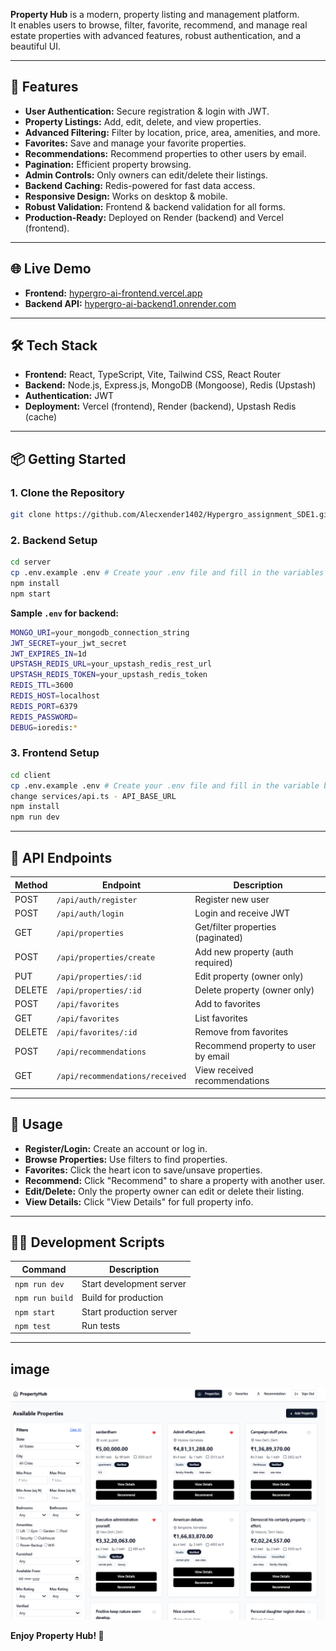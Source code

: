 **Property Hub** is a modern, property listing and management platform.  
It enables users to browse, filter, favorite, recommend, and manage real estate properties with advanced features, robust authentication, and a beautiful UI.

---

## 🚀 Features

- **User Authentication:** Secure registration & login with JWT.
- **Property Listings:** Add, edit, delete, and view properties.
- **Advanced Filtering:** Filter by location, price, area, amenities, and more.
- **Favorites:** Save and manage your favorite properties.
- **Recommendations:** Recommend properties to other users by email.
- **Pagination:** Efficient property browsing.
- **Admin Controls:** Only owners can edit/delete their listings.
- **Backend Caching:** Redis-powered for fast data access.
- **Responsive Design:** Works on desktop & mobile.
- **Robust Validation:** Frontend & backend validation for all forms.
- **Production-Ready:** Deployed on Render (backend) and Vercel (frontend).

---

## 🌐 Live Demo

- **Frontend:** [hypergro-ai-frontend.vercel.app](https://hypergro-ai-frontend.vercel.app/)
- **Backend API:** [hypergro-ai-backend1.onrender.com](https://hypergro-ai-backend1.onrender.com/)

---

## 🛠️ Tech Stack

- **Frontend:** React, TypeScript, Vite, Tailwind CSS, React Router
- **Backend:** Node.js, Express.js, MongoDB (Mongoose), Redis (Upstash)
- **Authentication:** JWT
- **Deployment:** Vercel (frontend), Render (backend), Upstash Redis (cache)

---

## 📦 Getting Started

### 1. Clone the Repository
```bash
git clone https://github.com/Alecxender1402/Hypergro_assignment_SDE1.git
```

### 2. Backend Setup
```bash
cd server
cp .env.example .env # Create your .env file and fill in the variables below
npm install
npm start
```

**Sample `.env` for backend:**
```bash
MONGO_URI=your_mongodb_connection_string
JWT_SECRET=your_jwt_secret
JWT_EXPIRES_IN=1d
UPSTASH_REDIS_URL=your_upstash_redis_rest_url
UPSTASH_REDIS_TOKEN=your_upstash_redis_token
REDIS_TTL=3600
REDIS_HOST=localhost
REDIS_PORT=6379
REDIS_PASSWORD=
DEBUG=ioredis:*
```

### 3. Frontend Setup
```bash
cd client
cp .env.example .env # Create your .env file and fill in the variable below
change services/api.ts - API_BASE_URL
npm install
npm run dev
```


---

## 🔑 API Endpoints

| Method | Endpoint                                 | Description                           |
|--------|------------------------------------------|---------------------------------------|
| POST   | `/api/auth/register`                     | Register new user                     |
| POST   | `/api/auth/login`                        | Login and receive JWT                 |
| GET    | `/api/properties`                        | Get/filter properties (paginated)     |
| POST   | `/api/properties/create`                 | Add new property (auth required)      |
| PUT    | `/api/properties/:id`                    | Edit property (owner only)            |
| DELETE | `/api/properties/:id`                    | Delete property (owner only)          |
| POST   | `/api/favorites`                         | Add to favorites                      |
| GET    | `/api/favorites`                         | List favorites                        |
| DELETE | `/api/favorites/:id`                     | Remove from favorites                 |
| POST   | `/api/recommendations`                   | Recommend property to user by email   |
| GET    | `/api/recommendations/received`          | View received recommendations         |

---

## 📝 Usage

- **Register/Login:** Create an account or log in.
- **Browse Properties:** Use filters to find properties.
- **Favorites:** Click the heart icon to save/unsave properties.
- **Recommend:** Click "Recommend" to share a property with another user.
- **Edit/Delete:** Only the property owner can edit or delete their listing.
- **View Details:** Click "View Details" for full property info.

---

## 👨‍💻 Development Scripts

| Command         | Description               |
|-----------------|--------------------------|
| `npm run dev`   | Start development server |
| `npm run build` | Build for production     |
| `npm start`     | Start production server  |
| `npm test`      | Run tests                |

---
## image

![Home Page](client/public/screenshots/properties.png)



**Enjoy Property Hub! 🚀**

